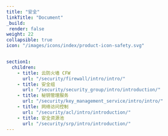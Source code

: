 ```yaml
---
title: "安全"
linkTitle: "Document"
_build:
 render: false 
weight: 22
collapsible: true
icon: "/images/icons/index/product-icon-safety.svg"


section1:
  children:
    - title: 云防火墙 CFW
      url: "/security/firewall/intro/intro/"
    - title: 安全组
      url: "/security/security_group/intro/introduction/"
    - title: 秘钥管理服务
      url: "/security/key_management_service/intro/intro/"
    - title: 网络访问控制
      url: "/security/acl/intro/introduction/"
    - title: 安全资源池
      url: "/security/srp/intro/introduction/"
---
```








